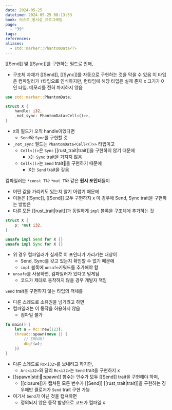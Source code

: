 ```yaml
---
date: 2024-05-25
datetime: 2024-05-25 08:13:53
book: 러스트_동시성_프로그래밍
page:
  - "39"
tags: 
references: 
aliases:
  - std::marker::PhantomData<T>
---
```

[[Send]] 및 [[Sync]]를 구현하는 필드로 인해,
- 구조체 자체가 [[Send]], [[Sync]]를 자동으로 구현하는 것을 막을 수 있음
이 타입은 컴파일러가 `T`타입으로 인식하지만, 런타임에 해당 타입은 실제 존재 x
크기가 0인 타입. 메모리를 전혀 차지하지 않음

```rust
use std::marker::PhantomData;

struct X {
	handle: i32,
	_not_sync: PhantomData<Cell<()>>,
}
```
- `X`의 필드가 오직 handle이었다면
	- `Send`와 `Sync`를 구현할 것
- `_not_sync` 필드는 `PhantomData<Cell<()>>` 타입이고
	- `Cell<()>`은 `Sync` [[rust_trait|trait]]을 구현하지 않기 때문에
		- `X`는 `Sync` trait을 가지지 않음
	- `Cell<()>`는 `Send` trait을 구현하기 때문에
		- X는 `Send` trait을 갖음

컴파일러는 `*const T`나 `*mut T`와 같은 **원시 포인터**들이
- 어떤 값을 가리키도 있는지 알기 어렵기 때문에
- 이들은 [[Sync]], [[Send]] 모두 구현하지 x
이 경우에 Send, Sync trait을 구현하는 방법은
- 다른 모든 [[rust_trait|trait]]과 동일하게 `impl` 블록을 구조체에 추가하는 것

```rust
struct X {
	p: *mut i32,
}

unsafe impl Send for X {}
unsafe impl Sync for X {}
```
- 위 경우 컴파일러가 실제로 이 포인터가 가리키는 대상이
	- Send, Sync를 갖고 있는지 확인할 수 없기 때문에
	- `impl` 블록에 `unsafe`키워드를 추가해야 함
- `unsafe`를 사용하면, 컴파일러가 있다고 믿게됨
	- 코드가 제대로 동작하지 않을 경우 개발자 책임

`Send` trait을 구현하지 않는 타입의 객체를
- 다른 스레드로 소유권을 넘기려고 하면
- 컴파일러는 이 동작을 허용하지 않음
	- 컴파일 불가

```rust
fn main() {
	let a = Rc::new(123);
	thread::spawn(move || {
		// ERROR!
		dbg!(a);
	})
}
```
- 다른 스레드로 `Rc<i32>`를 보내려고 하지만,
	- `Arc<i32>`와 달리 `Rc<i32>`는 `Send` trait을 구현하지 x
- [[spawn|std::thread::spawn]] 함수는 인수가 모두 [[Send]] trait을 구현해야 하며,
	- [[closure]]가 캡쳐된 모든 변수가 [[Send]] [[rust_trait|trait]]을 구현하는 경우에만 클로저가 `Send` trait 구현 가능
- 여기서 `Send`가 아닌 것을 캡쳐하면
	- 정의되지 않은 동작 발생으로 코드가 컴파일 x